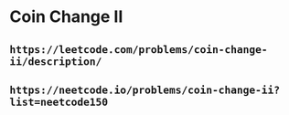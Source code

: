 # Coin Change II

## `https://leetcode.com/problems/coin-change-ii/description/`

## `https://neetcode.io/problems/coin-change-ii?list=neetcode150`